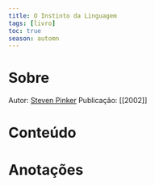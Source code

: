 ```yaml
---
title: O Instinto da Linguagem
tags: [livro]
toc: true
season: automn
---
```

# Sobre
Autor: [Steven Pinker](Steven%20Pinker)
Publicação: [[2002]]
# Conteúdo
# Anotações